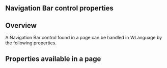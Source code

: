 
## Navigation Bar control properties
			

<a name="NOTE1"></a>
<a name="NOTE1_1"></a>


## Overview
<a name="overview_ELTTEXTE000086"></a>
A Navigation Bar control found in a page can be handled in WLanguage by the following properties.

<a name="NOTE2"></a>
<a name="NOTE2_1"></a>


## Properties available in a page
<a name="properties_available_page_ELTTEXTE000110"></a>






